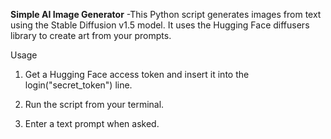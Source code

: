 **Simple AI Image Generator**
-This Python script generates images from text using the Stable Diffusion v1.5 model. It uses the Hugging Face diffusers library to create art from your prompts.

Usage
1. Get a Hugging Face access token and insert it into the login("secret_token") line.

2. Run the script from your terminal.

3. Enter a text prompt when asked.
